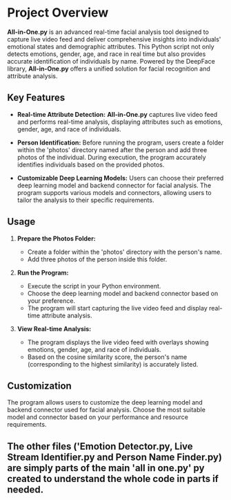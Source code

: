 # Project Overview

**All-in-One.py** is an advanced real-time facial analysis tool designed to capture live video feed and deliver comprehensive insights into individuals' emotional states and demographic attributes. This Python script not only detects emotions, gender, age, and race in real time but also provides accurate identification of individuals by name. Powered by the DeepFace library, **All-in-One.py** offers a unified solution for facial recognition and attribute analysis.

## Key Features

- **Real-time Attribute Detection:** **All-in-One.py** captures live video feed and performs real-time analysis, displaying attributes such as emotions, gender, age, and race of individuals.

- **Person Identification:** Before running the program, users create a folder within the 'photos' directory named after the person and add three photos of the individual. During execution, the program accurately identifies individuals based on the provided photos.

- **Customizable Deep Learning Models:** Users can choose their preferred deep learning model and backend connector for facial analysis. The program supports various models and connectors, allowing users to tailor the analysis to their specific requirements.

## Usage

1. **Prepare the Photos Folder:**
   - Create a folder within the 'photos' directory with the person's name.
   - Add three photos of the person inside this folder.

2. **Run the Program:**
   - Execute the script in your Python environment.
   - Choose the deep learning model and backend connector based on your preference.
   - The program will start capturing the live video feed and display real-time attribute analysis.

3. **View Real-time Analysis:**
   - The program displays the live video feed with overlays showing emotions, gender, age, and race of individuals.
   - Based on the cosine similarity score, the person's name (corresponding to the highest similarity) is accurately listed.

## Customization

The program allows users to customize the deep learning model and backend connector used for facial analysis. Choose the most suitable model and connector based on your performance and resource requirements.


## The other files ('Emotion Detector.py, Live Stream Identifier.py and Person Name Finder.py) are simply parts of the main 'all in one.py' py created to understand the whole code in parts if needed.

